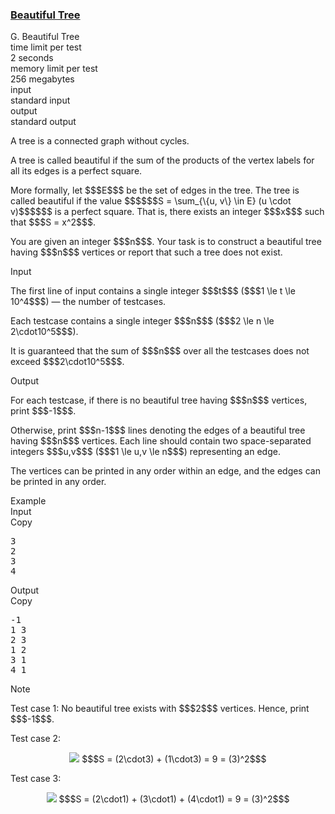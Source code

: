 <h3><a href="https://codeforces.com/contest/2162/problem/G" target="_blank" rel="noopener noreferrer">Beautiful Tree</a></h3>

<div class="header"><div class="title">G. Beautiful Tree</div><div class="time-limit"><div class="property-title">time limit per test</div>2 seconds</div><div class="memory-limit"><div class="property-title">memory limit per test</div>256 megabytes</div><div class="input-file input-standard"><div class="property-title">input</div>standard input</div><div class="output-file output-standard"><div class="property-title">output</div>standard output</div></div><div><p>A tree is a connected graph without cycles.</p><p>A tree is called <span class="tex-font-style-it">beautiful</span> if the sum of the products of the vertex labels for all its edges is a <span class="tex-font-style-bf">perfect square</span>.</p><p>More formally, let $$$E$$$ be the set of edges in the tree. The tree is called <span class="tex-font-style-it">beautiful</span> if the value $$$$$$S = \sum_{\{u, v\} \in E} (u \cdot v)$$$$$$ is a perfect square. That is, there exists an integer $$$x$$$ such that $$$S = x^2$$$.</p><p>You are given an integer $$$n$$$. Your task is to construct a beautiful tree having $$$n$$$ vertices or report that such a tree does not exist.</p></div><div class="input-specification"><div class="section-title">Input</div><p>The first line of input contains a single integer $$$t$$$ ($$$1 \le t \le 10^4$$$) — the number of testcases.</p><p>Each testcase contains a single integer $$$n$$$ ($$$2 \le n \le 2\cdot10^5$$$).</p><p>It is guaranteed that the sum of $$$n$$$ over all the testcases does not exceed $$$2\cdot10^5$$$.</p></div><div class="output-specification"><div class="section-title">Output</div><p>For each testcase, if there is no beautiful tree having $$$n$$$ vertices, print $$$-1$$$.</p><p>Otherwise, print $$$n-1$$$ lines denoting the edges of a beautiful tree having $$$n$$$ vertices. Each line should contain two space-separated integers $$$u,v$$$ ($$$1 \le u,v \le n$$$) representing an edge.</p><p>The vertices can be printed in any order within an edge, and the edges can be printed in any order.</p></div><div class="sample-tests"><div class="section-title">Example</div><div class="sample-test"><div class="input"><div class="title">Input<div title="Copy" data-clipboard-target="#id00732529873582157" id="id009981090301770749" class="input-output-copier">Copy</div></div><pre id="id00732529873582157"><div class="test-example-line test-example-line-even test-example-line-0">3</div><div class="test-example-line test-example-line-odd test-example-line-1">2</div><div class="test-example-line test-example-line-even test-example-line-2">3</div><div class="test-example-line test-example-line-odd test-example-line-3">4</div></pre></div><div class="output"><div class="title">Output<div title="Copy" data-clipboard-target="#id005632704292390734" id="id008799797962128899" class="input-output-copier">Copy</div></div><pre id="id005632704292390734"><div class="test-example-line test-example-line-odd test-example-line-1">-1</div><div class="test-example-line test-example-line-even test-example-line-2">1 3</div><div class="test-example-line test-example-line-even test-example-line-2">2 3</div><div class="test-example-line test-example-line-odd test-example-line-3">1 2</div><div class="test-example-line test-example-line-odd test-example-line-3">3 1</div><div class="test-example-line test-example-line-odd test-example-line-3">4 1</div></pre></div></div></div><div class="note"><div class="section-title">Note</div><p><span class="tex-font-style-bf">Test case 1:</span> No beautiful tree exists with $$$2$$$ vertices. Hence, print $$$-1$$$.</p><p><span class="tex-font-style-bf">Test case 2:</span> </p><center> <img class="tex-graphics" src="https://espresso.codeforces.com/59933bbb41e92e6b42461fbe55b8a9d600ac2e04.png" style="zoom: 100.0%;max-width: 100.0%;max-height: 100.0%;">   <span class="tex-font-size-small">$$$S = (2\cdot3) + (1\cdot3) = 9 = (3)^2$$$</span> </center><p><span class="tex-font-style-bf">Test case 3:</span> </p><center> <img class="tex-graphics" src="https://espresso.codeforces.com/3e9209d3f72e0a87f399266fb574f30c695049ee.png" style="zoom: 100.0%;max-width: 100.0%;max-height: 100.0%;">   <span class="tex-font-size-small">$$$S = (2\cdot1) + (3\cdot1) + (4\cdot1) = 9 = (3)^2$$$</span> </center></div>